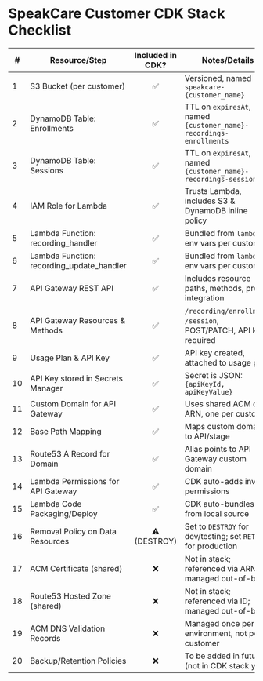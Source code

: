 # SpeakCare Customer CDK Stack Checklist

| #  | Resource/Step                       | Included in CDK? | Notes/Details                                                     |
|----|-------------------------------------|:----------------:|-------------------------------------------------------------------|
| 1  | S3 Bucket (per customer)            |       ✅         | Versioned, named `speakcare-{customer_name}`                      |
| 2  | DynamoDB Table: Enrollments         |       ✅         | TTL on `expiresAt`, named `{customer_name}-recordings-enrollments`|
| 3  | DynamoDB Table: Sessions            |       ✅         | TTL on `expiresAt`, named `{customer_name}-recordings-sessions`   |
| 4  | IAM Role for Lambda                 |       ✅         | Trusts Lambda, includes S3 & DynamoDB inline policy               |
| 5  | Lambda Function: recording_handler  |       ✅         | Bundled from `lambda/`, env vars per customer                     |
| 6  | Lambda Function: recording_update_handler |   ✅         | Bundled from `lambda/`, env vars per customer                     |
| 7  | API Gateway REST API                |       ✅         | Includes resource paths, methods, proxy integration               |
| 8  | API Gateway Resources & Methods     |       ✅         | `/recording/enrollment`, `/session`, POST/PATCH, API key required |
| 9  | Usage Plan & API Key                |       ✅         | API key created, attached to usage plan                           |
| 10 | API Key stored in Secrets Manager   |       ✅         | Secret is JSON: `{apiKeyId, apiKeyValue}`                         |
| 11 | Custom Domain for API Gateway       |       ✅         | Uses shared ACM cert ARN, one per customer                        |
| 12 | Base Path Mapping                   |       ✅         | Maps custom domain to API/stage                                   |
| 13 | Route53 A Record for Domain         |       ✅         | Alias points to API Gateway custom domain                         |
| 14 | Lambda Permissions for API Gateway  |       ✅         | CDK auto-adds invoke permissions                                  |
| 15 | Lambda Code Packaging/Deploy        |       ✅         | CDK auto-bundles from local source                                |
| 16 | Removal Policy on Data Resources    |   ⚠️ (DESTROY)   | Set to `DESTROY` for dev/testing; set `RETAIN` for production     |
| 17 | ACM Certificate (shared)            |       ❌         | Not in stack; referenced via ARN; managed out-of-band             |
| 18 | Route53 Hosted Zone (shared)        |       ❌         | Not in stack; referenced via ID; managed out-of-band              |
| 19 | ACM DNS Validation Records          |       ❌         | Managed once per environment, not per customer                    |
| 20 | Backup/Retention Policies           |       ❌         | To be added in future (not in CDK stack yet)                      |

